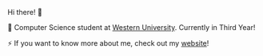  Hi there! 👋

📖 Computer Science student at [Western University](https://www.uwo.ca/). Currently in Third Year!

⚡ If you want to know more about me, check out my [website](https://lemosr.com/)!
